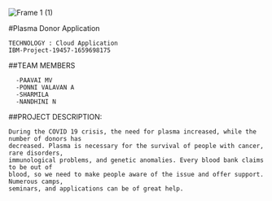 ![Frame 1 (1)](https://user-images.githubusercontent.com/99942998/194755030-a38affc9-eb8a-4261-9161-ef942847dce2.png)



#Plasma Donor Application
```text
TECHNOLOGY : Cloud Application 
IBM-Project-19457-1659698175
```
##TEAM MEMBERS
```text
  -PAAVAI MV
  -PONNI VALAVAN A
  -SHARMILA
  -NANDHINI N
```
##PROJECT DESCRIPTION:
```text
During the COVID 19 crisis, the need for plasma increased, while the number of donors has
decreased. Plasma is necessary for the survival of people with cancer, rare disorders,
immunological problems, and genetic anomalies. Every blood bank claims to be out of
blood, so we need to make people aware of the issue and offer support. Numerous camps,
seminars, and applications can be of great help.
```
